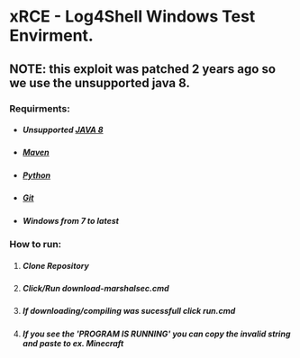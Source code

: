 # xRCE - Log4Shell Windows Test Envirment.
## NOTE: this exploit was patched 2 years ago so we use the unsupported java 8.


### Requirments:
 - ##### Unsupported [JAVA 8](https://mirrors.huaweicloud.com/java/jdk/8u181-b13)
 - ##### [Maven](https://maven.apache.org/download.cgi)
 - ##### [Python](https://python.org/download)
 - ##### [Git](https://git-scm.com/download/win)
 - ##### Windows from 7 to latest

### How to run:
1. ##### Clone Repository
2. ##### Click/Run download-marshalsec.cmd
3. ##### If downloading/compiling was sucessfull click run.cmd
4. ##### If you see the 'PROGRAM IS RUNNING' you can copy the invalid string and paste to ex. Minecraft
